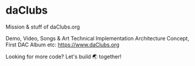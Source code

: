# daClubs
Mission &amp; stuff of daClubs.org

Demo, Video, Songs & Art Technical Implementation Architecture Concept, First DAC Album etc: https://www.daClubs.org

Looking for more code? Let's build 🌏 together!
